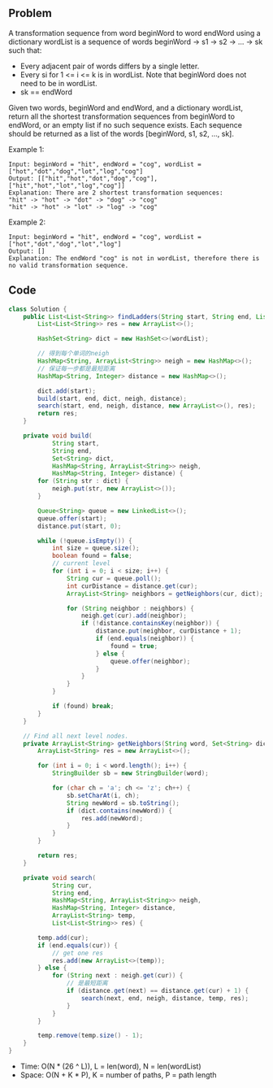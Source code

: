 ## Problem

A transformation sequence from word beginWord to word endWord using a dictionary wordList is a sequence of words beginWord -> s1 -> s2 -> ... -> sk such that:

- Every adjacent pair of words differs by a single letter.
- Every si for 1 <= i <= k is in wordList. Note that beginWord does not need to be in wordList.
- sk == endWord

Given two words, beginWord and endWord, and a dictionary wordList, return all the shortest transformation sequences from beginWord to endWord, or an empty list if no such sequence exists. Each sequence should be returned as a list of the words [beginWord, s1, s2, ..., sk].

Example 1:

```
Input: beginWord = "hit", endWord = "cog", wordList = ["hot","dot","dog","lot","log","cog"]
Output: [["hit","hot","dot","dog","cog"],["hit","hot","lot","log","cog"]]
Explanation: There are 2 shortest transformation sequences:
"hit" -> "hot" -> "dot" -> "dog" -> "cog"
"hit" -> "hot" -> "lot" -> "log" -> "cog"
```

Example 2:

```
Input: beginWord = "hit", endWord = "cog", wordList = ["hot","dot","dog","lot","log"]
Output: []
Explanation: The endWord "cog" is not in wordList, therefore there is no valid transformation sequence.
```

## Code

```java
class Solution {
    public List<List<String>> findLadders(String start, String end, List<String> wordList) {
        List<List<String>> res = new ArrayList<>();

        HashSet<String> dict = new HashSet<>(wordList);

        // 得到每个单词的neigh
        HashMap<String, ArrayList<String>> neigh = new HashMap<>();
        // 保证每一步都是最短距离
        HashMap<String, Integer> distance = new HashMap<>();

        dict.add(start);
        build(start, end, dict, neigh, distance);
        search(start, end, neigh, distance, new ArrayList<>(), res);
        return res;
    }

    private void build(
            String start,
            String end,
            Set<String> dict,
            HashMap<String, ArrayList<String>> neigh,
            HashMap<String, Integer> distance) {
        for (String str : dict) {
            neigh.put(str, new ArrayList<>());
        }

        Queue<String> queue = new LinkedList<>();
        queue.offer(start);
        distance.put(start, 0);

        while (!queue.isEmpty()) {
            int size = queue.size();
            boolean found = false;
            // current level
            for (int i = 0; i < size; i++) {
                String cur = queue.poll();
                int curDistance = distance.get(cur);
                ArrayList<String> neighbors = getNeighbors(cur, dict);

                for (String neighbor : neighbors) {
                    neigh.get(cur).add(neighbor);
                    if (!distance.containsKey(neighbor)) {
                        distance.put(neighbor, curDistance + 1);
                        if (end.equals(neighbor)) {
                            found = true;
                        } else {
                            queue.offer(neighbor);
                        }
                    }
                }
            }

            if (found) break;
        }
    }

    // Find all next level nodes.
    private ArrayList<String> getNeighbors(String word, Set<String> dict) {
        ArrayList<String> res = new ArrayList<>();

        for (int i = 0; i < word.length(); i++) {
            StringBuilder sb = new StringBuilder(word);

            for (char ch = 'a'; ch <= 'z'; ch++) {
                sb.setCharAt(i, ch);
                String newWord = sb.toString();
                if (dict.contains(newWord)) {
                    res.add(newWord);
                }
            }
        }

        return res;
    }

    private void search(
            String cur,
            String end,
            HashMap<String, ArrayList<String>> neigh,
            HashMap<String, Integer> distance,
            ArrayList<String> temp,
            List<List<String>> res) {

        temp.add(cur);
        if (end.equals(cur)) {
            // get one res
            res.add(new ArrayList<>(temp));
        } else {
            for (String next : neigh.get(cur)) {
                // 是最短距离
                if (distance.get(next) == distance.get(cur) + 1) {
                    search(next, end, neigh, distance, temp, res);
                }
            }
        }

        temp.remove(temp.size() - 1);
    }
}
```

- Time: O(N \* (26 ^ L)), L = len(word), N = len(wordList)
- Space: O(N + K \* P), K = number of paths, P = path length
